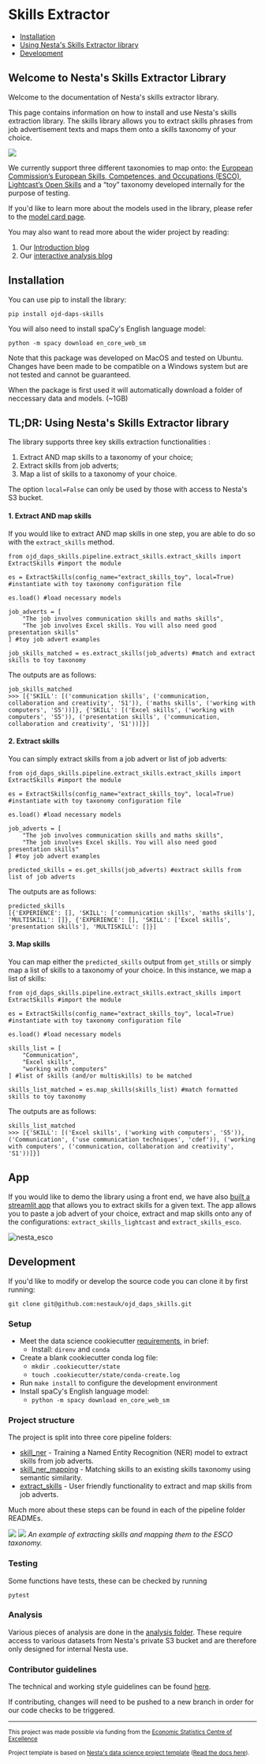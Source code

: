 # Skills Extractor

- [Installation](#installation)
- [Using Nesta's Skills Extractor library](#usage)
- [Development](#development)

## Welcome to Nesta's Skills Extractor Library

Welcome to the documentation of Nesta's skills extractor library.

This page contains information on how to install and use Nesta's skills extraction library. The skills library allows you to extract skills phrases from job advertisement texts and maps them onto a skills taxonomy of your choice.

![](outputs/reports/figures/highlevel_example.png)

We currently support three different taxonomies to map onto: the [European Commission’s European Skills, Competences, and Occupations (ESCO)](https://esco.ec.europa.eu/en/about-esco/what-esco), [Lightcast’s Open Skills](https://skills.lightcast.io/) and a “toy” taxonomy developed internally for the purpose of testing.

If you'd like to learn more about the models used in the library, please refer to the [model card page](https://nestauk.github.io/ojd_daps_skills/build/html/model_card.html).

You may also want to read more about the wider project by reading:

1. Our [Introduction blog](https://www.escoe.ac.uk/the-skills-extractor-library)
2. Our [interactive analysis blog](https://www.nesta.org.uk/data-visualisation-and-interactive/exploring-uk-skills-demand/)

## Installation <a name="installation"></a>

You can use pip to install the library:

```
pip install ojd-daps-skills
```

You will also need to install spaCy's English language model:

```
python -m spacy download en_core_web_sm
```

Note that this package was developed on MacOS and tested on Ubuntu. Changes have been made to be compatible on a Windows system but are not tested and cannot be guaranteed.

When the package is first used it will automatically download a folder of neccessary data and models. (~1GB)

## TL;DR: Using Nesta's Skills Extractor library <a name="usage"></a>

The library supports three key skills extraction functionalities :

1. Extract AND map skills to a taxonomy of your choice;
2. Extract skills from job adverts;
3. Map a list of skills to a taxonomy of your choice.

The option `local=False` can only be used by those with access to Nesta's S3 bucket.

#### 1. Extract AND map skills

If you would like to extract AND map skills in one step, you are able to do so with the `extract_skills` method.

```
from ojd_daps_skills.pipeline.extract_skills.extract_skills import ExtractSkills #import the module

es = ExtractSkills(config_name="extract_skills_toy", local=True) #instantiate with toy taxonomy configuration file

es.load() #load necessary models

job_adverts = [
    "The job involves communication skills and maths skills",
    "The job involves Excel skills. You will also need good presentation skills"
] #toy job advert examples

job_skills_matched = es.extract_skills(job_adverts) #match and extract skills to toy taxonomy
```

The outputs are as follows:

```
job_skills_matched
>>> [{'SKILL': [('communication skills', ('communication, collaboration and creativity', 'S1')), ('maths skills', ('working with computers', 'S5'))]}, {'SKILL': [('Excel skills', ('working with computers', 'S5')), ('presentation skills', ('communication, collaboration and creativity', 'S1'))]}]
```

#### 2. Extract skills

You can simply extract skills from a job advert or list of job adverts:

```
from ojd_daps_skills.pipeline.extract_skills.extract_skills import ExtractSkills #import the module

es = ExtractSkills(config_name="extract_skills_toy", local=True) #instantiate with toy taxonomy configuration file

es.load() #load necessary models

job_adverts = [
    "The job involves communication skills and maths skills",
    "The job involves Excel skills. You will also need good presentation skills"
] #toy job advert examples

predicted_skills = es.get_skills(job_adverts) #extract skills from list of job adverts
```

The outputs are as follows:

```
predicted_skills
[{'EXPERIENCE': [], 'SKILL': ['communication skills', 'maths skills'], 'MULTISKILL': []}, {'EXPERIENCE': [], 'SKILL': ['Excel skills', 'presentation skills'], 'MULTISKILL': []}]

```

#### 3. Map skills

You can map either the `predicted_skills` output from `get_stills` or simply map a list of skills to a taxonomy of your choice. In this instance, we map a list of skills:

```
from ojd_daps_skills.pipeline.extract_skills.extract_skills import ExtractSkills #import the module

es = ExtractSkills(config_name="extract_skills_toy", local=True) #instantiate with toy taxonomy configuration file

es.load() #load necessary models

skills_list = [
    "Communication",
    "Excel skills",
    "working with computers"
] #list of skills (and/or multiskills) to be matched

skills_list_matched = es.map_skills(skills_list) #match formatted skills to toy taxonomy
```

The outputs are as follows:

```
skills_list_matched
>>> [{'SKILL': [('Excel skills', ('working with computers', 'S5')), ('Communication', ('use communication techniques', 'cdef')), ('working with computers', ('communication, collaboration and creativity', 'S1'))]}]
```

## App

If you would like to demo the library using a front end, we have also [built a streamlit app](https://www.nesta.org.uk/data-visualisation-and-interactive/skills-extractor-tool/) that allows you to extract skills for a given text. The app allows you to paste a job advert of your choice, extract and map skills onto any of the configurations: `extract_skills_lightcast` and `extract_skills_esco`.

![nesta_esco](https://user-images.githubusercontent.com/46863334/221819442-70829216-b763-4717-b802-2f8836ad0874.gif)

## Development <a name="development"></a>

If you'd like to modify or develop the source code you can clone it by first running:

```
git clone git@github.com:nestauk/ojd_daps_skills.git
```

### Setup

- Meet the data science cookiecutter [requirements](http://nestauk.github.io/ds-cookiecutter/quickstart), in brief:
  - Install: `direnv` and `conda`
- Create a blank cookiecutter conda log file:
  - `mkdir .cookiecutter/state`
  - `touch .cookiecutter/state/conda-create.log`
- Run `make install` to configure the development environment
- Install spaCy's English language model:
  - `python -m spacy download en_core_web_sm`

### Project structure

The project is split into three core pipeline folders:

- [skill_ner](https://github.com/nestauk/ojd_daps_skills/tree/dev/ojd_daps_skills/pipeline/skill_ner) - Training a Named Entity Recognition (NER) model to extract skills from job adverts.
- [skill_ner_mapping](https://github.com/nestauk/ojd_daps_skills/tree/dev/ojd_daps_skills/pipeline/skill_ner_mapping) - Matching skills to an existing skills taxonomy using semantic similarity.
- [extract_skills](https://github.com/nestauk/ojd_daps_skills/tree/dev/ojd_daps_skills/pipeline/extract_skills) - User friendly functionality to extract and map skills from job adverts.

Much more about these steps can be found in each of the pipeline folder READMEs.

![](outputs/reports/figures/overview.png)
![](outputs/reports/figures/overview_example.png)
_An example of extracting skills and mapping them to the ESCO taxonomy._

### Testing

Some functions have tests, these can be checked by running

```
pytest
```

### Analysis

Various pieces of analysis are done in the [analysis folder](https://github.com/nestauk/ojd_daps_skills/tree/dev/ojd_daps_skills/analysis/). These require access to various datasets from Nesta's private S3 bucket and are therefore only designed for internal Nesta use.

### Contributor guidelines

The technical and working style guidelines can be found [here](https://github.com/nestauk/ds-cookiecutter/blob/master/GUIDELINES.md).

If contributing, changes will need to be pushed to a new branch in order for our code checks to be triggered.

---

<small><p>This project was made possible via funding from the <a target="_blank" href="https://www.escoe.ac.uk/">Economic Statistics Centre of Excellence</a></p></small>

<small><p>Project template is based on <a target="_blank" href="https://github.com/nestauk/ds-cookiecutter">Nesta's data science project template</a>
(<a href="http://nestauk.github.io/ds-cookiecutter">Read the docs here</a>).
</small>
